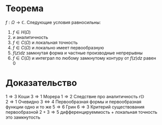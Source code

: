 # Теорема
$f: \Omega \to \mathbb{C}$. Следующие условия равносильны:
1. $f \in H(\Omega)$
2. и аналитичность
3. $f \in C(\Omega)$ и локальная точность
4. $f \in C(\Omega)$ и локально имеет первообразную 
5. $f(z) dz$ замкнутая форма  и частные производные непрерывны
6. $f \in C(\Omega)$ и интеграл по любому замкнутому контуру от $f(z) dz$ равен 0
# Доказательство
$1 \Rightarrow 3$ Коши
$3 \Rightarrow 1$ Морера
$1 \Rightarrow 2$ Следствие про аналитичность $r \mathbb{D}$  
$2 \Rightarrow 1$ Очевидно
$3 \Leftrightarrow 4$ Первообразная формы и первообразная функции одно и то же
$5 \Rightarrow 6$ Грин
$6 \Rightarrow 3$ Критерий существования  первообразной
$2 + 3 \Rightarrow 5$ дифференцируеммость + локальная точность это замкнутость